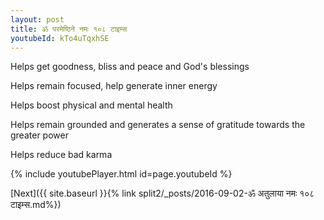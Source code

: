 ```yaml
---
layout: post
title: ॐ परमेष्ठिने नमः १०८ टाइम्स
youtubeId: kTo4uTqxhSE
---
```

 
 
Helps get goodness, bliss and peace and God's blessings
 
Helps remain focused, help generate inner energy 
 
Helps boost physical and mental health 
 
Helps remain grounded and generates a sense of gratitude towards the greater power 
 
Helps reduce bad karma
 
 
 
 


{% include youtubePlayer.html id=page.youtubeId %}
 
[Next]({{ site.baseurl }}{% link  split2/_posts/2016-09-02-ॐ अतुलाया नमः १०८ टाइम्स.md%})
 
